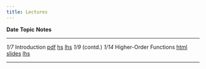 ```yaml
---
title: Lectures
---
```


**Date**     **Topic**                                          **Notes**
--------     ----------------------------------------------     --------------
   *1/7*     Introduction                                       [pdf][lec1] [hs][hs1] [lhs][lhs1]
   *1/9*     (contd.)
  *1/14*     Higher-Order Functions                             [html][lec2] [slides][lec2s] [lhs][lhs2]

<!-- 
  *1/14*     Polymorphism                                       [html][lec3] [slides][lec3s] [lhs][lhs3]
  *1/15*     Typeclasses                                        [html][lec4] [lhs][lhs4]
  *1/23*     Functional Animation                               [html][lec5] [lhs][lhs5]
  *1/28*     Functional Reactive Programming                    [html][lec6] [lhs][lhs6]
  *1/30*     Monads                                             [html][lec7] [lhs][lhs7]
  *2/11*     Parser Combinators                                 [html][lec9] [lhs][lhs9]
  *2/13*     contd.
  *2/20*     Randomized Testing                                 [html][lec10] [lhs][lhs10]
  *2/25*     Monad Transformers                                 [html][lec11] [lhs][lhs11]
  *2/27*     Data Parallelism                                   [html][lec12] [code][cod12]
   *3/4*     contd.
   *3/6*     Concurrency                                        [pdf][lec13] [cod][lec13]
             Lambda Calculus                                    
             Hindley-Milner Type Inference                      
 -->

----------------------------------------------------------------------------------

[lec1]: static/lec-intro-2x2.pdf
[hs1]:  static/lec-intro.hs
[lhs1]: static/lec-intro.lhs

[lec2]: lectures/lec-higher-order-1.html
[lhs2]: lectures/lec-higher-order-1.lhs
[lec2s]: slides/lec-higher-order.lhs.slides.html

<!--
[lec3]: lectures/lec-higher-order-2.html
[lhs3]: lectures/lec-higher-order-2.lhs
[lec3s]: slides/lec-polymorphism.lhs.slides.html

[lec4]: lectures/lec-typeclasses.html
[lhs4]: lectures/lec-typeclasses.lhs

[lec5]: lectures/lec-animation.html
[lhs5]: lectures/lec-animation.lhs

[lec6]: lectures/lec-reactive.html
[lhs6]: lectures/lec-reactive.lhs

[lec7]: lectures/lec-monads.html
[lhs7]: lectures/lec-monads.lhs

[lec9]: lectures/lec-parsers.html
[lhs9]: lectures/lec-parsers.lhs

[lec10]: lectures/lec-quickcheck.html
[lhs10]: lectures/lec-quickcheck.lhs

[lec11]: lectures/lec-transformers.html
[lhs11]: lectures/lec-transformers.lhs

[lec12]: slides/lec-parallel.markdown.slides.html
[cod12]: https://github.com/ranjitjhala/par-tutorial

[lec13]: static/lec-stm-2x2.pdf
[cod13]: static/lec-stm.hs

-->







